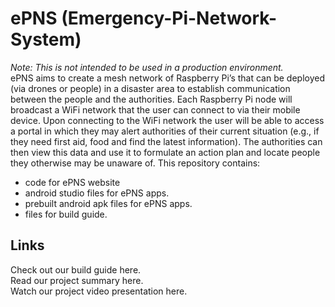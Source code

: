 # ePNS (Emergency-Pi-Network-System)
*Note: This is not intended to be used in a production environment.*
<br /> ePNS aims to create a mesh network of Raspberry Pi’s that can be deployed (via drones or people) in a disaster area to establish communication between the people and the authorities. Each Raspberry Pi node will broadcast a WiFi network that the user can connect to via their mobile device. Upon connecting to the WiFi network the user will be able to access a portal in which they may alert authorities of their current situation (e.g., if they need first aid, food and find the latest information). The authorities can then view this data and use it to formulate an action plan and locate people they otherwise may be unaware of.
This repository contains: 
+ code for ePNS website
+ android studio files for ePNS apps. 
+ prebuilt android apk files for ePNS apps.
+ files for build guide. 
## Links
Check out our build guide here. 
<br /> Read our project summary here. 
<br /> Watch our project video presentation here. 
